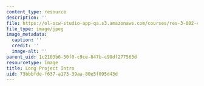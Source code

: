 ```yaml
---
content_type: resource
description: ''
file: https://ol-ocw-studio-app-qa.s3.amazonaws.com/courses/res-3-002-collaborative-design-and-creative-expression-with-arduino-microcontrollers-january-iap-2017/73bbbfdef637a17339aa80e5f095d43d_LPIntro.jpg
file_type: image/jpeg
image_metadata:
  caption: ''
  credit: ''
  image-alt: ''
parent_uid: 1c2103b6-50f0-c9ce-847b-c90df277563d
resourcetype: Image
title: Long Project Intro
uid: 73bbbfde-f637-a173-39aa-80e5f095d43d
---
```

